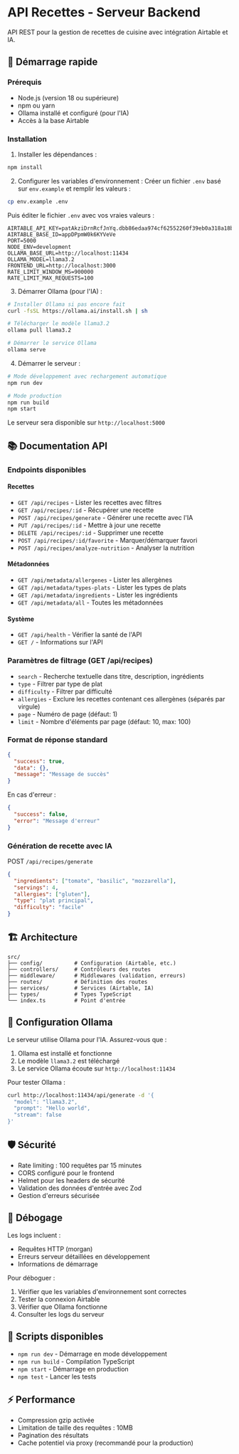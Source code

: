 # API Recettes - Serveur Backend

API REST pour la gestion de recettes de cuisine avec intégration Airtable et IA.

## 🚀 Démarrage rapide

### Prérequis

- Node.js (version 18 ou supérieure)
- npm ou yarn
- Ollama installé et configuré (pour l'IA)
- Accès à la base Airtable

### Installation

1. Installer les dépendances :
```bash
npm install
```

2. Configurer les variables d'environnement :
Créer un fichier `.env` basé sur `env.example` et remplir les valeurs :

```bash
cp env.example .env
```

Puis éditer le fichier `.env` avec vos vraies valeurs :
```env
AIRTABLE_API_KEY=patAkziDrnRcfJnYq.dbb86edaa974cf62552260f39eb0a318a18b75ba31cfeb601d0c7731bf765c93
AIRTABLE_BASE_ID=appDPpmW0k6KYVeVe
PORT=5000
NODE_ENV=development
OLLAMA_BASE_URL=http://localhost:11434
OLLAMA_MODEL=llama3.2
FRONTEND_URL=http://localhost:3000
RATE_LIMIT_WINDOW_MS=900000
RATE_LIMIT_MAX_REQUESTS=100
```

3. Démarrer Ollama (pour l'IA) :
```bash
# Installer Ollama si pas encore fait
curl -fsSL https://ollama.ai/install.sh | sh

# Télécharger le modèle llama3.2
ollama pull llama3.2

# Démarrer le service Ollama
ollama serve
```

4. Démarrer le serveur :
```bash
# Mode développement avec rechargement automatique
npm run dev

# Mode production
npm run build
npm start
```

Le serveur sera disponible sur `http://localhost:5000`

## 📚 Documentation API

### Endpoints disponibles

#### Recettes
- `GET /api/recipes` - Lister les recettes avec filtres
- `GET /api/recipes/:id` - Récupérer une recette
- `POST /api/recipes/generate` - Générer une recette avec l'IA
- `PUT /api/recipes/:id` - Mettre à jour une recette
- `DELETE /api/recipes/:id` - Supprimer une recette
- `POST /api/recipes/:id/favorite` - Marquer/démarquer favori
- `POST /api/recipes/analyze-nutrition` - Analyser la nutrition

#### Métadonnées
- `GET /api/metadata/allergenes` - Lister les allergènes
- `GET /api/metadata/types-plats` - Lister les types de plats
- `GET /api/metadata/ingredients` - Lister les ingrédients
- `GET /api/metadata/all` - Toutes les métadonnées

#### Système
- `GET /api/health` - Vérifier la santé de l'API
- `GET /` - Informations sur l'API

### Paramètres de filtrage (GET /api/recipes)

- `search` - Recherche textuelle dans titre, description, ingrédients
- `type` - Filtrer par type de plat
- `difficulty` - Filtrer par difficulté
- `allergies` - Exclure les recettes contenant ces allergènes (séparés par virgule)
- `page` - Numéro de page (défaut: 1)
- `limit` - Nombre d'éléments par page (défaut: 10, max: 100)

### Format de réponse standard

```json
{
  "success": true,
  "data": {}, 
  "message": "Message de succès"
}
```

En cas d'erreur :
```json
{
  "success": false,
  "error": "Message d'erreur"
}
```

### Génération de recette avec IA

POST `/api/recipes/generate`

```json
{
  "ingredients": ["tomate", "basilic", "mozzarella"],
  "servings": 4,
  "allergies": ["gluten"],
  "type": "plat principal",
  "difficulty": "facile"
}
```

## 🏗️ Architecture

```
src/
├── config/          # Configuration (Airtable, etc.)
├── controllers/     # Contrôleurs des routes
├── middleware/      # Middlewares (validation, erreurs)
├── routes/          # Définition des routes
├── services/        # Services (Airtable, IA)
├── types/           # Types TypeScript
└── index.ts         # Point d'entrée
```

## 🔧 Configuration Ollama

Le serveur utilise Ollama pour l'IA. Assurez-vous que :

1. Ollama est installé et fonctionne
2. Le modèle `llama3.2` est téléchargé
3. Le service Ollama écoute sur `http://localhost:11434`

Pour tester Ollama :
```bash
curl http://localhost:11434/api/generate -d '{
  "model": "llama3.2",
  "prompt": "Hello world",
  "stream": false
}'
```

## 🛡️ Sécurité

- Rate limiting : 100 requêtes par 15 minutes
- CORS configuré pour le frontend
- Helmet pour les headers de sécurité
- Validation des données d'entrée avec Zod
- Gestion d'erreurs sécurisée

## 🐛 Débogage

Les logs incluent :
- Requêtes HTTP (morgan)
- Erreurs serveur détaillées en développement
- Informations de démarrage

Pour déboguer :
1. Vérifier que les variables d'environnement sont correctes
2. Tester la connexion Airtable
3. Vérifier que Ollama fonctionne
4. Consulter les logs du serveur

## 📝 Scripts disponibles

- `npm run dev` - Démarrage en mode développement
- `npm run build` - Compilation TypeScript
- `npm start` - Démarrage en production
- `npm test` - Lancer les tests

## ⚡ Performance

- Compression gzip activée
- Limitation de taille des requêtes : 10MB
- Pagination des résultats
- Cache potentiel via proxy (recommandé pour la production) 